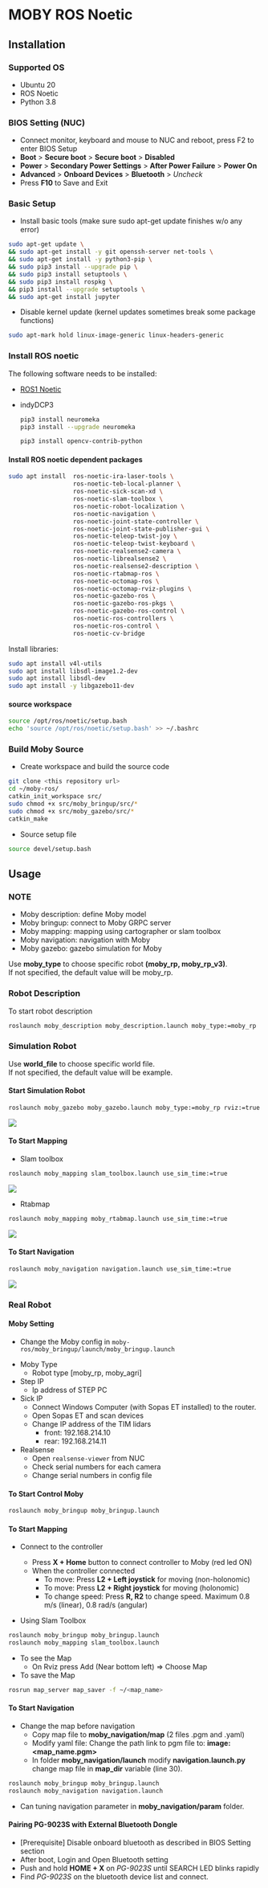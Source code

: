 # MOBY ROS Noetic

## Installation
### Supported OS
* Ubuntu 20
* ROS Noetic
* Python 3.8

### BIOS Setting (NUC)
* Connect monitor, keyboard and mouse to NUC and reboot, press F2 to enter BIOS Setup 
* **Boot** > **Secure boot** > **Secure boot** > **Disabled**
* **Power** > **Secondary Power Settings** > **After Power Failure** > **Power On**
* **Advanced** > **Onboard Devices** > **Bluetooth** > *Uncheck*
* Press **F10** to Save and Exit

### Basic Setup
* Install basic tools (make sure sudo apt-get update finishes w/o any error)
```bash
sudo apt-get update \
&& sudo apt-get install -y git openssh-server net-tools \
&& sudo apt-get install -y python3-pip \
&& sudo pip3 install --upgrade pip \
&& sudo pip3 install setuptools \
&& sudo pip3 install rospkg \
&& pip3 install --upgrade setuptools \
&& sudo apt-get install jupyter
```

* Disable kernel update (kernel updates sometimes break some package functions)
```bash
sudo apt-mark hold linux-image-generic linux-headers-generic
```

### Install ROS noetic

The following software needs to be installed:
- [ROS1 Noetic](https://wiki.ros.org/noetic/Installation)
- indyDCP3
    ```bash
    pip3 install neuromeka
    pip3 install --upgrade neuromeka
    ```
    
    ```bash
    pip3 install opencv-contrib-python
    ```

#### Install ROS noetic dependent packages
```bash
sudo apt install  ros-noetic-ira-laser-tools \
                  ros-noetic-teb-local-planner \
                  ros-noetic-sick-scan-xd \
                  ros-noetic-slam-toolbox \
                  ros-noetic-robot-localization \
                  ros-noetic-navigation \
                  ros-noetic-joint-state-controller \
                  ros-noetic-joint-state-publisher-gui \
                  ros-noetic-teleop-twist-joy \
                  ros-noetic-teleop-twist-keyboard \
                  ros-noetic-realsense2-camera \
                  ros-noetic-librealsense2 \
                  ros-noetic-realsense2-description \
                  ros-noetic-rtabmap-ros \
                  ros-noetic-octomap-ros \
                  ros-noetic-octomap-rviz-plugins \
                  ros-noetic-gazebo-ros \ 
                  ros-noetic-gazebo-ros-pkgs \
                  ros-noetic-gazebo-ros-control \
                  ros-noetic-ros-controllers \
                  ros-noetic-ros-control \
                  ros-noetic-cv-bridge

```

Install libraries:
```bash
sudo apt install v4l-utils
sudo apt install libsdl-image1.2-dev
sudo apt install libsdl-dev
sudo apt install -y libgazebo11-dev
```

#### source workspace
```bash
source /opt/ros/noetic/setup.bash
echo 'source /opt/ros/noetic/setup.bash' >> ~/.bashrc
```
 
### Build Moby Source
* Create workspace and build the source code

```bash
git clone <this repository url>
cd ~/moby-ros/
catkin_init_workspace src/
sudo chmod +x src/moby_bringup/src/*
sudo chmod +x src/moby_gazebo/src/*
catkin_make
```

* Source setup file
```bash
source devel/setup.bash
```

## Usage

### NOTE

- Moby description: define Moby model
- Moby bringup: connect to Moby GRPC server
- Moby mapping: mapping using cartographer or slam toolbox
- Moby navigation: navigation with Moby
- Moby gazebo: gazebo simulation for Moby

Use **moby_type** to choose specific robot **(moby_rp, moby_rp_v3)**.\
If not specified, the default value will be moby_rp.

### Robot Description

To start robot description
```bash
roslaunch moby_description moby_description.launch moby_type:=moby_rp
```

### Simulation Robot

Use **world_file** to choose specific world file.\
If not specified, the default value will be example.

#### Start Simulation Robot

```bash
roslaunch moby_gazebo moby_gazebo.launch moby_type:=moby_rp rviz:=true 
```

![](.img/gazebo_ros1.png)


#### To Start Mapping

* Slam toolbox
```bash
roslaunch moby_mapping slam_toolbox.launch use_sim_time:=true
```

![](.img/mapping2d_ros1.png)


* Rtabmap
```bash
roslaunch moby_mapping moby_rtabmap.launch use_sim_time:=true
```

![](.img/mapping3d_ros1.png)


#### To Start Navigation

```bash
roslaunch moby_navigation navigation.launch use_sim_time:=true
```
![](.img/navigation2d_ros1.png)


### Real Robot

#### Moby Setting
- Change the Moby config in ```moby-ros/moby_bringup/launch/moby_bringup.launch```
* Moby Type
  - Robot type [moby_rp, moby_agri]
* Step IP
  - Ip address of STEP PC
* Sick IP
  - Connect Windows Computer (with Sopas ET installed) to the router.
  - Open Sopas ET and scan devices
  - Change IP address of the TIM lidars
    - front: 192.168.214.10
    - rear: 192.168.214.11
* Realsense
  - Open ```realsense-viewer``` from NUC
  - Check serial numbers for each camera
  - Change serial numbers in config file

#### To Start Control Moby
```bash
roslaunch moby_bringup moby_bringup.launch
```

#### To Start Mapping

- Connect to the controller
  - Press **X + Home** button to connect controller to Moby (red led ON)
  - When the controller connected
    - To move: Press **L2 + Left joystick** for moving (non-holonomic)
    - To move: Press **L2 + Right joystick** for moving (holonomic)
    - To change speed: Press **R, R2** to change speed. Maximum 0.8 m/s (linear), 0.8 rad/s (angular)

- Using Slam Toolbox
```bash
roslaunch moby_bringup moby_bringup.launch
roslaunch moby_mapping slam_toolbox.launch
```

- To see the Map
  - On Rviz press Add (Near bottom left) => Choose Map
- To save the Map
```bash
rosrun map_server map_saver -f ~/<map_name>
```

#### To Start Navigation

- Change the map before navigation
  - Copy map file to **moby_navigation/map** (2 files .pgm and .yaml)
  - Modify yaml file: Change the path link to pgm file to: **image: <map_name.pgm>**
  - In folder **moby_navigation/launch** modify **navigation.launch.py** change map file in **map_dir** variable (line 30).

```bash
roslaunch moby_bringup moby_bringup.launch
roslaunch moby_navigation navigation.launch
```
- Can tuning navigation parameter in **moby_navigation/param** folder.


#### Pairing PG-9023S with External Bluetooth Dongle
* [Prerequisite] Disable onboard bluetooth as described in BIOS Setting section
* After boot, Login and Open Bluetooth setting
* Push and hold **HOME + X** on *PG-9023S* until SEARCH LED blinks rapidly
* Find *PG-9023S* on the bluetooth device list and connect.
